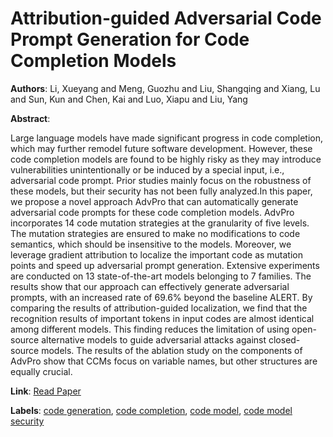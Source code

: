 # Attribution-guided Adversarial Code Prompt Generation for Code Completion Models

**Authors**: Li, Xueyang and Meng, Guozhu and Liu, Shangqing and Xiang, Lu and Sun, Kun and Chen, Kai and Luo, Xiapu and Liu, Yang

**Abstract**:

Large language models have made significant progress in code completion, which may further remodel future software development. However, these code completion models are found to be highly risky as they may introduce vulnerabilities unintentionally or be induced by a special input, i.e., adversarial code prompt. Prior studies mainly focus on the robustness of these models, but their security has not been fully analyzed.In this paper, we propose a novel approach AdvPro that can automatically generate adversarial code prompts for these code completion models. AdvPro incorporates 14 code mutation strategies at the granularity of five levels. The mutation strategies are ensured to make no modifications to code semantics, which should be insensitive to the models. Moreover, we leverage gradient attribution to localize the important code as mutation points and speed up adversarial prompt generation. Extensive experiments are conducted on 13 state-of-the-art models belonging to 7 families. The results show that our approach can effectively generate adversarial prompts, with an increased rate of 69.6\% beyond the baseline ALERT. By comparing the results of attribution-guided localization, we find that the recognition results of important tokens in input codes are almost identical among different models. This finding reduces the limitation of using open-source alternative models to guide adversarial attacks against closed-source models. The results of the ablation study on the components of AdvPro show that CCMs focus on variable names, but other structures are equally crucial.

**Link**: [Read Paper](https://doi.org/10.1145/3691620.3695517)

**Labels**: [code generation](../../labels/code_generation.md), [code completion](../../labels/code_completion.md), [code model](../../labels/code_model.md), [code model security](../../labels/code_model_security.md)
